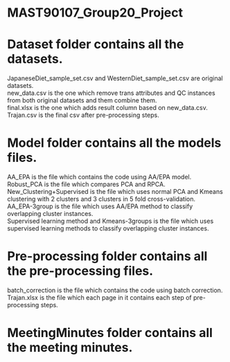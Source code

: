 # MAST90107_Group20_Project

# Dataset folder contains all the datasets.
JapaneseDiet_sample_set.csv and WesternDiet_sample_set.csv are original datasets. <br />
new_data.csv is the one which remove trans attributes and QC instances from both original datasets and them combine them. <br />
final.xlsx is the one which adds result column based on new_data.csv. <br />
Trajan.csv is the final csv after pre-processing steps.
# Model folder contains all the models files.
AA_EPA is the file which contains the code using AA/EPA model. <br />
Robust_PCA is the file which compares PCA and RPCA. <br />
New_Clustering+Supervised is the file which uses normal PCA and Kmeans clustering with 2 clusters and 3 clusters in 5 fold cross-validation. <br />
AA_EPA-3group is the file which uses AA/EPA method to classify overlapping cluster instances. <br />
Supervised learning method and Kmeans-3groups is the file which uses supervised learning methods to classify overlapping cluster instances.
# Pre-processing folder contains all the pre-processing files.
batch_correction is the file which contains the code using batch correction. <br />
Trajan.xlsx is the file which each page in it contains each step of pre-processing steps. <br />
# MeetingMinutes folder contains all the meeting minutes.
